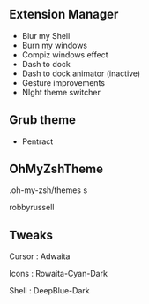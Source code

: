 ## Extension Manager
- Blur my Shell
- Burn my windows
- Compiz windows effect
- Dash to dock
- Dash to dock animator (inactive)
- Gesture improvements
- NIght theme switcher

## Grub theme
- Pentract

## OhMyZshTheme
.oh-my-zsh/themes
s

robbyrussell

## Tweaks
Cursor : Adwaita

Icons : Rowaita-Cyan-Dark

Shell : DeepBlue-Dark

